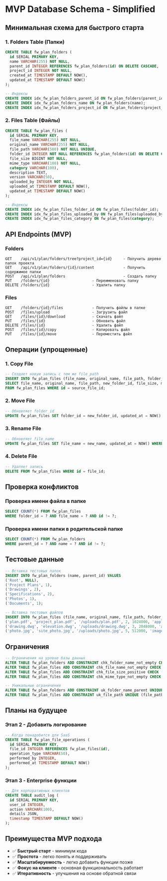 # MVP Database Schema - Simplified

## Минимальная схема для быстрого старта

### 1. Folders Table (Папки)
```sql
CREATE TABLE fw_plan_folders (
  id SERIAL PRIMARY KEY,
  name VARCHAR(255) NOT NULL,
  parent_id INTEGER REFERENCES fw_plan_folders(id) ON DELETE CASCADE,
  project_id INTEGER NOT NULL,
  created_at TIMESTAMP DEFAULT NOW(),
  updated_at TIMESTAMP DEFAULT NOW()
);

-- Индексы
CREATE INDEX idx_fw_plan_folders_parent_id ON fw_plan_folders(parent_id);
CREATE INDEX idx_fw_plan_folders_name ON fw_plan_folders(name);
CREATE INDEX idx_fw_plan_folders_project_id ON fw_plan_folders(project_id);
```

### 2. Files Table (Файлы)
```sql
CREATE TABLE fw_plan_files (
  id SERIAL PRIMARY KEY,
  file_name VARCHAR(255) NOT NULL,
  original_name VARCHAR(255) NOT NULL,
  file_path VARCHAR(500) NOT NULL UNIQUE,
  folder_id INTEGER NOT NULL REFERENCES fw_plan_folders(id) ON DELETE CASCADE,
  file_size BIGINT NOT NULL,
  mime_type VARCHAR(100) NOT NULL,
  category VARCHAR(100),
  description TEXT,
  version VARCHAR(50),
  uploaded_by INTEGER NOT NULL,
  uploaded_at TIMESTAMP DEFAULT NOW(),
  updated_at TIMESTAMP DEFAULT NOW()
);

-- Индексы
CREATE INDEX idx_fw_plan_files_folder_id ON fw_plan_files(folder_id);
CREATE INDEX idx_fw_plan_files_uploaded_by ON fw_plan_files(uploaded_by);
CREATE INDEX idx_fw_plan_files_category ON fw_plan_files(category);
```

## API Endpoints (MVP)

### Folders
```
GET    /api/v1/plan/folders/tree?project_id={id}     - Получить дерево папок проекта
GET    /api/v1/plan/folders/{id}/content             - Получить содержимое папки
POST   /api/v1/plan/folders                          - Создать папку
PUT    /folders/{id}                   - Переименовать папку
DELETE /folders/{id}                   - Удалить папку
```

### Files
```
GET    /folders/{id}/files             - Получить файлы в папке
POST   /files/upload                   - Загрузить файл
GET    /files/{id}/download            - Скачать файл
PUT    /files/{id}                     - Обновить файл
DELETE /files/{id}                     - Удалить файл
POST   /files/{id}/copy                - Копировать файл
PUT    /files/{id}/move                - Переместить файл
```

## Операции (упрощенные)

### 1. Copy File
```sql
-- Создает новую запись с тем же file_path
INSERT INTO fw_plan_files (file_name, original_name, file_path, folder_id, file_size, mime_type, category, description, version, uploaded_by)
SELECT file_name, original_name, file_path, new_folder_id, file_size, mime_type, category, description, version, uploaded_by
FROM fw_plan_files WHERE id = source_file_id;
```

### 2. Move File
```sql
-- Обновляет folder_id
UPDATE fw_plan_files SET folder_id = new_folder_id, updated_at = NOW() WHERE id = file_id;
```

### 3. Rename File
```sql
-- Обновляет file_name
UPDATE fw_plan_files SET file_name = new_name, updated_at = NOW() WHERE id = file_id;
```

### 4. Delete File
```sql
-- Удаляет запись
DELETE FROM fw_plan_files WHERE id = file_id;
```

## Проверка конфликтов

### Проверка имени файла в папке
```sql
SELECT COUNT(*) FROM fw_plan_files 
WHERE folder_id = ? AND file_name = ? AND id != ?;
```

### Проверка имени папки в родительской папке
```sql
SELECT COUNT(*) FROM fw_plan_folders 
WHERE parent_id = ? AND name = ? AND id != ?;
```

## Тестовые данные

```sql
-- Вставка тестовых папок
INSERT INTO fw_plan_folders (name, parent_id) VALUES 
('Root', NULL),
('Project Plans', 1),
('Drawings', 2),
('Specifications', 2),
('Photos', 1),
('Documents', 1);

-- Вставка тестовых файлов
INSERT INTO fw_plan_files (file_name, original_name, file_path, folder_id, file_size, mime_type, category, description, version, uploaded_by) VALUES 
('plan.pdf', 'project_plan.pdf', '/uploads/plan.pdf', 2, 1024000, 'application/pdf', 'plans', 'Main project plan', '1.0', 1),
('drawing.dwg', 'elevation.dwg', '/uploads/drawing.dwg', 3, 2048000, 'application/dwg', 'drawings', 'Building elevation', '1.0', 1),
('photo.jpg', 'site_photo.jpg', '/uploads/photo.jpg', 5, 512000, 'image/jpeg', 'photos', 'Site photo', '1.0', 1);
```

## Ограничения

```sql
-- Ограничения на уровне базы данных
ALTER TABLE fw_plan_folders ADD CONSTRAINT chk_folder_name_not_empty CHECK (LENGTH(TRIM(name)) > 0);
ALTER TABLE fw_plan_files ADD CONSTRAINT chk_file_name_not_empty CHECK (LENGTH(TRIM(file_name)) > 0);
ALTER TABLE fw_plan_files ADD CONSTRAINT chk_file_size_positive CHECK (file_size > 0);
ALTER TABLE fw_plan_files ADD CONSTRAINT chk_mime_type_not_empty CHECK (LENGTH(TRIM(mime_type)) > 0);

-- Уникальные ограничения
ALTER TABLE fw_plan_folders ADD CONSTRAINT uk_folder_name_parent UNIQUE (name, parent_id);
ALTER TABLE fw_plan_files ADD CONSTRAINT uk_file_path UNIQUE (file_path);
```

## Планы на будущее

### Этап 2 - Добавить логирование
```sql
-- Когда понадобится для SaaS
CREATE TABLE fw_plan_file_operations (
  id SERIAL PRIMARY KEY,
  file_id INTEGER REFERENCES fw_plan_files(id),
  operation_type VARCHAR(50),
  performed_by INTEGER,
  performed_at TIMESTAMP DEFAULT NOW()
);
```

### Этап 3 - Enterprise функции
```sql
-- Для корпоративных клиентов
CREATE TABLE audit_log (
  id SERIAL PRIMARY KEY,
  user_id INTEGER,
  action VARCHAR(100),
  details JSON,
  timestamp TIMESTAMP DEFAULT NOW()
);
```

## Преимущества MVP подхода

- ✅ **Быстрый старт** - минимум кода
- ✅ **Простота** - легко понять и поддерживать
- ✅ **Масштабируемость** - легко добавить функции позже
- ✅ **Фокус на клиенте** - основная функциональность работает
- ✅ **Итеративность** - улучшения на основе обратной связи
